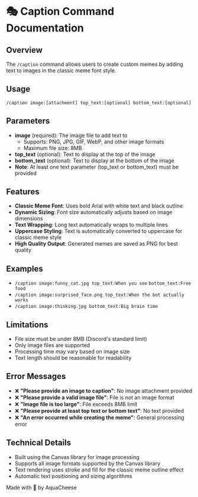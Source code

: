 # 🎭 Caption Command Documentation

## Overview
The `/caption` command allows users to create custom memes by adding text to images in the classic meme font style.

## Usage
```
/caption image:[attachment] top_text:[optional] bottom_text:[optional]
```

## Parameters
- **image** (required): The image file to add text to
  - Supports: PNG, JPG, GIF, WebP, and other image formats
  - Maximum file size: 8MB
- **top_text** (optional): Text to display at the top of the image
- **bottom_text** (optional): Text to display at the bottom of the image
- **Note**: At least one text parameter (top_text or bottom_text) must be provided

## Features
- **Classic Meme Font**: Uses bold Arial with white text and black outline
- **Dynamic Sizing**: Font size automatically adjusts based on image dimensions
- **Text Wrapping**: Long text automatically wraps to multiple lines
- **Uppercase Styling**: Text is automatically converted to uppercase for classic meme style
- **High Quality Output**: Generated memes are saved as PNG for best quality

## Examples
- `/caption image:funny_cat.jpg top_text:When you see` `bottom_text:Free food`
- `/caption image:surprised_face.png top_text:When the bot actually works`
- `/caption image:thinking.jpg bottom_text:Big brain time`

## Limitations
- File size must be under 8MB (Discord's standard limit)
- Only image files are supported
- Processing time may vary based on image size
- Text length should be reasonable for readability

## Error Messages
- ❌ **"Please provide an image to caption"**: No image attachment provided
- ❌ **"Please provide a valid image file"**: File is not an image format
- ❌ **"Image file is too large"**: File exceeds 8MB limit
- ❌ **"Please provide at least top text or bottom text"**: No text provided
- ❌ **"An error occurred while creating the meme"**: General processing error

## Technical Details
- Built using the Canvas library for image processing
- Supports all image formats supported by the Canvas library
- Text rendering uses stroke and fill for the classic meme outline effect
- Automatic text positioning and sizing algorithms

Made with 🧀 by AquaCheese
